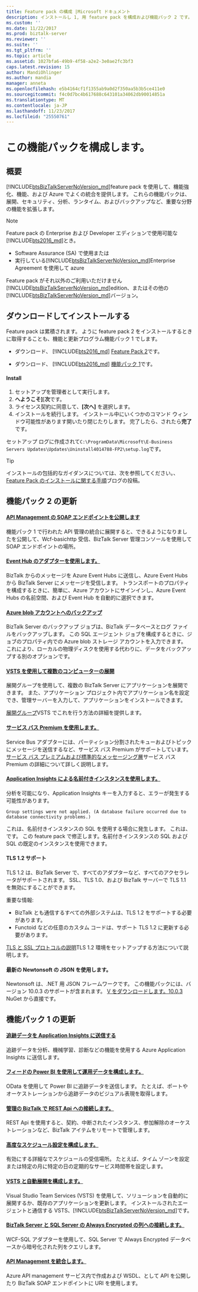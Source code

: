 ```yaml
---
title: Feature pack の構成 |Microsoft ドキュメント
description: インストールし 1, 用 feature pack を構成および機能パック 2 です。 新しい機能の一覧から、API Management、team services デプロイメント、Azure に新しいアダプター、バックアップなど、BizTalk Server 2016 での詳細を参照してください。
ms.custom: ''
ms.date: 11/22/2017
ms.prod: biztalk-server
ms.reviewer: ''
ms.suite: ''
ms.tgt_pltfrm: ''
ms.topic: article
ms.assetid: 1027bfa6-49b9-4f58-a2e2-3e0ae2fc3bf3
caps.latest.revision: 15
author: MandiOhlinger
ms.author: mandia
manager: anneta
ms.openlocfilehash: e5b4164cf1f1355ab9a0d2f350aa5b3b5ce411e0
ms.sourcegitcommit: f4c0d7bc4b617688c643101a34062db90014851a
ms.translationtype: MT
ms.contentlocale: ja-JP
ms.lasthandoff: 11/23/2017
ms.locfileid: "25550761"
---
```

# <a name="configure-the-feature-pack"></a>この機能パックを構成します。

## <a name="overview"></a>概要

[!INCLUDE[btsBizTalkServerNoVersion_md](../includes/btsbiztalkservernoversion-md.md)]feature pack を使用して、機能強化、機能、および Azure でよくの統合を提供します。 これらの機能パックは、展開、セキュリティ、分析、ランタイム、およびバックアップなど、重要な分野の機能を拡張します。 

> [!NOTE]
> Feature pack の Enterprise および Developer エディションで使用可能な[!INCLUDE[bts2016_md](../includes/bts2016-md.md)]とき。 
> 
> - Software Assurance (SA) で使用または
> - 実行している[!INCLUDE[btsBizTalkServerNoVersion_md](../includes/btsbiztalkservernoversion-md.md)]Enterprise Agreement を使用して azure
> 
> Feature pack がそれ以外のご利用いただけません[!INCLUDE[btsBizTalkServerNoVersion_md](../includes/btsbiztalkservernoversion-md.md)]edition、またはその他の[!INCLUDE[btsBizTalkServerNoVersion_md](../includes/btsbiztalkservernoversion-md.md)]バージョン。 

## <a name="download-and-install"></a>ダウンロードしてインストールする

Feature pack は累積されます。 ように feature pack 2 をインストールするときに取得することも、機能と更新プログラム機能パック 1 でします。

* ダウンロード、 [!INCLUDE[bts2016_md](../includes/bts2016-md.md)] [Feature Pack 2](https://aka.ms/bts2016fp2)です。

* ダウンロード、 [!INCLUDE[bts2016_md](../includes/bts2016-md.md)] [機能パック 1](https://www.microsoft.com/download/details.aspx?id=55100)です。

#### <a name="install"></a>Install

1. セットアップを管理者として実行します。
2. **へようこそ]**[**次**です。 
3. ライセンス契約に同意して、**[次へ]** を選択します。 
4. インストールを続行します。 インストール中にいくつかのコマンド ウィンドウ可能性があります開いたり閉じたりします。 完了したら、されたら**完了**です。

セットアップ ログに作成されて`C:\ProgramData\Microsoft\E-Business Servers Updates\Updates\Uninstall4014788-FP2\setup.log`です。

>[!TIP]
> インストールの包括的なガイダンスについては、次を参照してください。、 [Feature Pack のインストールに関する手順](https://blog.sandro-pereira.com/2017/04/27/microsoft-biztalk-server-2016-feature-pack-1-step-by-step-installation/)ブログの投稿。

## <a name="feature-pack-2-updates"></a>機能パック 2 の更新

#### <a name="expose-soap-endpoints-with-api-managementcoreconnect-to-azure-api-managementmd"></a>[API Management の SOAP エンドポイントを公開します](../core/connect-to-azure-api-management.md)

機能パック 1 で行われた API 管理の統合に展開すると、できるようになりましたを公開して、Wcf-basichttp 受信、BizTalk Server 管理コンソールを使用して SOAP エンドポイントの場所。 

#### <a name="use-the-event-hub-adapterevent-hubs-adaptermd"></a>[Event Hub のアダプターを使用します。](event-hubs-adapter.md)

BizTalk からのメッセージを Azure Event Hubs に送信し、Azure Event Hubs から BizTalk Server にメッセージを受信します。 トランスポートのプロパティを構成するときに、簡単に、Azure アカウントにサインインし、Azure Event Hubs の名前空間、および Event Hub を自動的に選択できます。

#### <a name="backup-to-azure-blob-accountcorehow-to-configure-the-backup-biztalk-server-jobmd"></a>[Azure blob アカウントへのバックアップ](../core/how-to-configure-the-backup-biztalk-server-job.md)
BizTalk Server のバックアップ ジョブは、BizTalk データベースとログ ファイルをバックアップします。 この SQL エージェント ジョブを構成するときに、ジョブのプロパティ内での Azure blob ストレージ アカウントを入力できます。 これにより、ローカルの物理ディスクを使用する代わりに、データをバックアップする別のオプションです。 

#### <a name="multi-machine-deployment-using-vstscoreconfigure-automatic-deployment-with-visual-studio-team-services-in-biztalkmd"></a>[VSTS を使用して複数のコンピューターの展開](../core/configure-automatic-deployment-with-visual-studio-team-services-in-biztalk.md)
展開グループを使用して、複数の BizTalk Server にアプリケーションを展開できます。 また、アプリケーション プロジェクト内でアプリケーション名を設定でき、管理サーバーを入力して、アプリケーションをインストールできます。

[展開グループ](https://docs.microsoft.com/vsts/build-release/concepts/definitions/release/deployment-groups/index)VSTS でこれを行う方法の詳細を提供します。  

#### <a name="use-service-bus-premiumcoresb-messaging-adaptermd"></a>[サービス バス Premium を使用します。](../core/sb-messaging-adapter.md)

Service Bus アダプターには、パーティション分割されたキューおよびトピックにメッセージを送信するなど、サービス バス Premium がサポートしています。 [サービス バス プレミアムおよび標準的なメッセージング層](https://docs.microsoft.com/azure/service-bus-messaging/service-bus-premium-messaging)サービス バス Premium の詳細について詳しく説明します。 

#### <a name="use-named-instances-with-application-insightscoresend-tracking-data-to-azure-application-insights-using-biztalk-servermd"></a>[Application Insights による名前付きインスタンスを使用します。](../core/send-tracking-data-to-azure-application-insights-using-biztalk-server.md)
分析を可能になり、Application Insights キーを入力すると、エラーが発生する可能性があります。 

```
Group settings were not applied. (A database failure occurred due to database connectivity problems.)
```

これは、名前付きインスタンスの SQL を使用する場合に発生します。 これは、です。 この feature pack で修正します。名前付きインスタンスの SQL および SQL の既定のインスタンスを使用できます。 

#### <a name="tls-12-support"></a>TLS 1.2 サポート

TLS 1.2 は、BizTalk Server で、すべてのアダプターなど、すべてのアクセラレータがサポートされます。 SSL、TLS 1.0、および BizTalk サーバーで TLS 1.1 を無効にすることができます。 

重要な情報: 

* BizTalk とも通信するすべての外部システムは、TLS 1.2 をサポートする必要があります。
* Functoid などの任意のカスタム コードは、サポート TLS 1.2 に更新する必要があります。

[TLS と SSL プロトコルの説明](https://support.microsoft.com/kb/3155464)TLS 1.2 環境をセットアップする方法について説明します。 

#### <a name="use-latest-newtonsoft-json"></a>最新の Newtonsoft の JSON を使用します。 
Newtonsoft は、.NET 用 JSON フレームワークです。 この機能パックには、バージョン 10.0.3 のサポートが含まれます。 [V をダウンロードします。10.0.3](https://www.nuget.org/packages/Newtonsoft.Json/10.0.3) NuGet から直接です。 


## <a name="feature-pack-1-updates"></a>機能パック 1 の更新

#### <a name="send-tracking-data-to-application-insightscoresend-tracking-data-to-azure-application-insights-using-biztalk-servermd"></a>[追跡データを Application Insights に送信する](../core/send-tracking-data-to-azure-application-insights-using-biztalk-server.md)

追跡データを分析、機械学習、診断などの機能を使用する Azure Application Insights に送信します。 

#### <a name="configure-the-operational-data-feed-using-power-bicoreconfigure-the-operational-data-feed-for-power-bi-with-biztalk-servermd"></a>[フィードの Power BI を使用して運用データを構成します。](../core/configure-the-operational-data-feed-for-power-bi-with-biztalk-server.md)

OData を使用して Power BI に追跡データを送信します。 たとえば、ポートやオーケストレーションから追跡データのビジュアル表現を取得します。 

#### <a name="connect-to-the-management-rest-apis-in-biztalkcoreinstall-and-configure-the-management-rest-apis-in-biztalk-servermd"></a>[管理の BizTalk で REST Api への接続します。](../core/install-and-configure-the-management-rest-apis-in-biztalk-server.md)

REST Api を使用すると、契約、中断されたインスタンス、参加解除のオーケストレーションなど、BizTalk アイテムをリモートで管理します。

#### <a name="configure-advanced-schedulingcoreconfigure-the-time-zone-and-recurrence-scheduling-in-biztalk-servermd"></a>[高度なスケジュール設定を構成します。](../core/configure-the-time-zone-and-recurrence-scheduling-in-biztalk-server.md)

有効にする詳細なでスケジュールの受信場所。 たとえば、タイム ゾーンを設定または特定の月に特定の日の定期的なサービス時間帯を設定します。

#### <a name="configure-automatic-deployments-with-vstscoreconfigure-automatic-deployment-with-visual-studio-team-services-in-biztalkmd"></a>[VSTS と自動展開を構成します。](../core/configure-automatic-deployment-with-visual-studio-team-services-in-biztalk.md)  

Visual Studio Team Services (VSTS) を使用して、ソリューションを自動的に展開するか、既存のアプリケーションを更新します。 インストールされたエージェントと通信する VSTS、[!INCLUDE[btsBizTalkServerNoVersion_md](../includes/btsbiztalkservernoversion-md.md)]です。

#### <a name="connect-to-sql-server-always-encrypted-columns-with-biztalk-servercoreconnect-to-sql-server-always-encrypted-columns-with-biztalk-servermd"></a>[BizTalk Server と SQL Server の Always Encrypted の列への接続します。](../core/connect-to-sql-server-always-encrypted-columns-with-biztalk-server.md)  

WCF-SQL アダプターを使用して、SQL Server で Always Encrypted データベースから暗号化された列をクエリします。

#### <a name="integrate-with-api-managementcoreconnect-to-azure-api-managementmd"></a>[API Management を統合します。](../core/connect-to-azure-api-management.md)

Azure API management サービス内で作成および WSDL、として API を公開したり BizTalk SOAP エンドポイントに URI を使用します。  